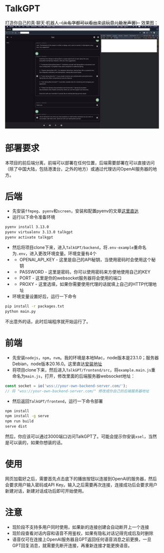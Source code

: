 # TalkGPT
打造你自己的真·聊天·机器人~~（从名字都可以看出来这玩意儿能发声罢）~~
效果图：
![](https://raw.githubusercontent.com/stephen-zeng/TalkGPT/master/img/oversee.png)

# 部署要求
本项目的前后端分离，前端可以部署在任何位置，后端需要部署在可以直接访问（除了中国大陆，包括港澳台，之外的地方）或通过代理访问OpenAI服务器的地方。

# 后端
+ 先安装`ffmpeg`、`pyenv`和`screen`，安装和配置pyenv的文章[这里直达](https://gist.github.com/trongnghia203/9cc8157acb1a9faad2de95c3175aa875)
+ 运行以下命令准备环境
```bash
pyenv install 3.13.0
pyenv virtualenv 3.13.0 talkgpt
pyenv activate talkgpt
```
+ 然后将项目clone下来，进入`TalkGPT/backend`，将`.env-example`重命名为`.env`，进入更改环境变量。环境变量有4个
+ + OPENAI_API_KEY - 这里是自己的API秘钥，当使用密码时会使用这个秘钥
+ + PASSWORD - 这里是密码，你可以使用密码来方便地使用自己的KEY
+ + PORT - 这里是你的websocket服务器将会使用的端口
+ + PROXY - 这里选填，如果你需要使用代理的话就填上自己的HTTP代理地址
+ 环境变量设置好后，运行一下命令
```bash
pip install -r packages.txt
python main.py
```
不出意外的话，此时后端程序就开始运行了。

# 前端
+ 先安装`nodejs`，`npm`，`nvm`。我的环境是本地Mac，node版本是23.1.0；服务器Debian，node版本20.16.0。这里直达[安装地址](https://nodejs.org/en/download)
+ 将项目clone下来，然后进入`TalkGPT/frontend/src`，将`example.main.js`重命名为`main.js`，打开，修改里面的后端服务器websocket地址：
```js
const socket = io('wss://your-own-backend-server.com/');
// 将 "wss://your-own-backend-server.com/" 修改成你自己的后端服务器地址 
```
+ 然后返回`TalkGPT/frontend`，运行一下命令部署
```bash
npm install
npm install -g serve
npm run build
serve dist
```
然后，你应该可以通过3000端口访问TalkGPT了。可能会提示你安装`xsel`，当然是可以装的，如果你想装的话。

# 使用
网页加载好之后，需要首先点击底下的播放按钮以连接到OpenAI的服务器，然后会要求用户输入密码或API Key。输入之后需要再次连接，连接成功后会要求用户新建对话，新建对话成功后即可开始使用。

# 注意
+ 现阶段不支持多用户同时使用，如果新的连接创建会自动断开上一个连接
+ 现阶段查看对话内容和语音不用鉴权，如果有隐私对话记得完成后及时删除
+ 语音仅可在连接上OpenAI服务器且GPT返回任何语音消息之前更换，一旦GPT回复消息，就需要先断开连接，再重新连接才能更换语音。